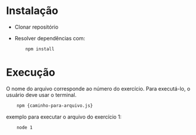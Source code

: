 # Instalação

 * Clonar repositório

 * Resolver dependências com:

    ```bash
        npm install        
    ```
        

# Execução

O nome do arquivo corresponde ao número do exercício. Para executá-lo, o usuário deve usar o terminal.
 
```bash
    npm {caminho-para-arquivo.js}
```

exemplo para executar o arquivo do exercício 1: 
```bash
    node 1 
``` 
